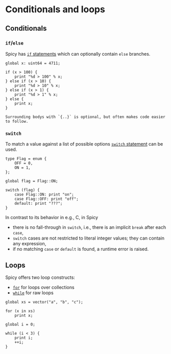 # Conditionals and loops

## Conditionals

### `if`/`else`

Spicy has [`if`
statements](https://docs.zeek.org/projects/spicy/en/latest/programming/language/statements.html#if)
which can optionally contain `else` branches.

```spicy
global x: uint64 = 4711;

if (x > 100) {
    print "%d > 100" % x;
} else if (x > 10) {
    print "%d > 10" % x;
} else if (x > 1) {
    print "%d > 1" % x;
} else {
    print x;
}
```

```admonish
Surrounding bodys with `{..}` is optional, but often makes code easier to follow.
```

### `switch`

To match a value against a list of possible options [`switch`
statement](https://docs.zeek.org/projects/spicy/en/latest/programming/language/statements.html#switch)
can be used.

```spicy
type Flag = enum {
    OFF = 0,
    ON = 1,
};

global flag = Flag::ON;

switch (flag) {
    case Flag::ON: print "on";
    case Flag::OFF: print "off";
    default: print "???";
}
```

In contrast to its behavior in e.g., C, in Spicy

- there is no fall-through in `switch`, i.e., there is an implicit `break`
  after each `case`,
- `switch` cases are not restricted to literal integer values; they can contain
  any expression,
- if no matching `case` or `default` is found, a runtime error is raised.

## Loops

Spicy offers two loop constructs:

- [`for`](https://docs.zeek.org/projects/spicy/en/latest/programming/language/statements.html#if)
  for loops over collections
- [`while`](https://docs.zeek.org/projects/spicy/en/latest/programming/language/statements.html#while)
  for raw loops

```spicy
global xs = vector("a", "b", "c");

for (x in xs)
    print x;
```

```spicy
global i = 0;

while (i < 3) {
    print i;
    ++i;
}
```
